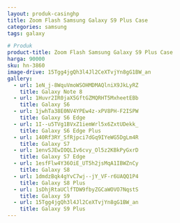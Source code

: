 ```yaml
---
layout: produk-casinghp
title: Zoom Flash Samsung Galaxy S9 Plus Case
categories: samsung
tags: galaxy

# Produk
product-title: Zoom Flash Samsung Galaxy S9 Plus Case
harga: 90000
sku: hn-3860
image-drive: 15Tgg4jgQh3l4Jl2CeXTvjYn8gG1BW_an
gallery:
  - url: 1eN_j-8WquVmoWSOHMDMAQlniX9JkLyRZ
    title: Galaxy Note 8
  - url: 1Huvr2IR0jaX5GftGZMQRHT5MxheetEBb
    title: Galaxy S6
  - url: 1jwhTa38E0NV4YPEw4z-xPV8PH-F2ISPW
    title: Galaxy S6 Edge
  - url: 1I--u5TVg1BVxZ1iemWrl5x6ZxtUDekk_
    title: Galaxy S6 Edge Plus
  - url: 140Rf3RY_SfRjpci7dGq9IYeWG5DgLm4R
    title: Galaxy S7
  - url: 1envSJEwIOQLIv6cvy_Ol5z2KBkPyGxrD
    title: Galaxy S7 Edge
  - url: 1esfFlw4Y36OiE_UT5h2jsMqA1IBWZnCy
    title: Galaxy S8
  - url: 1dmdzBqk4gYvC7wj--jY_VF-r6UAQQ1P4
    title: Galaxy S8 Plus
  - url: 1sDhjRtaUClfTDW9fbyZGCaWOVO7NqstS
    title: Galaxy S9
  - url: 15Tgg4jgQh3l4Jl2CeXTvjYn8gG1BW_an
    title: Galaxy S9 Plus
---
```

